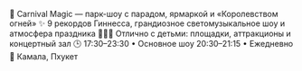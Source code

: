 🎡 Carnival Magic — парк-шоу с парадом, ярмаркой и «Королевством огней»
✨ 9 рекордов Гиннесса, грандиозное светомузыкальное шоу и атмосфера праздника
👨‍👩‍👧 Отлично с детьми: площадки, аттракционы и концертный зал
🕒 17:30–23:30 • Основное шоу 20:30–21:15 • Ежедневно
📍 Камала, Пхукет
